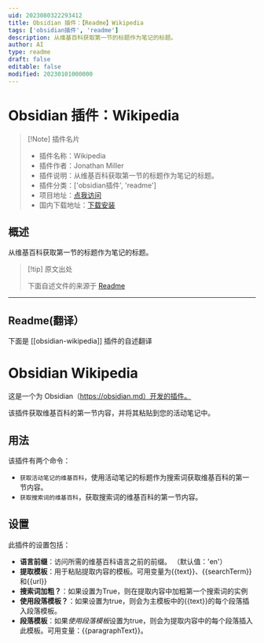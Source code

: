 ```yaml
---
uid: 2023080322293412
title: Obsidian 插件：【Readme】Wikipedia
tags: ['obsidian插件', 'readme']
description: 从维基百科获取第一节的标题作为笔记的标题。
author: AI
type: readme
draft: false
editable: false
modified: 20230101000000
---
```


# Obsidian 插件：Wikipedia

> [!Note] 插件名片
> - 插件名称：Wikipedia
> - 插件作者：Jonathan Miller
> - 插件说明：从维基百科获取第一节的标题作为笔记的标题。
> - 插件分类：['obsidian插件', 'readme']
> - 项目地址：[点我访问](https://github.com/jmilldotdev/obsidian-wikipedia)
> - 国内下载地址：[下载安装](https://pkmer.cn/products/plugin/pluginMarket/?obsidian-wikipedia)

## 概述

从维基百科获取第一节的标题作为笔记的标题。



> [!tip] 原文出处
> 
>下面自述文件的来源于 [Readme](https://ghproxy.net/https://raw.githubusercontent.com/jmilldotdev/obsidian-wikipedia/master/README.md)
> 

---

## Readme(翻译）

下面是 [[obsidian-wikipedia]] 插件的自述翻译


# Obsidian Wikipedia

这是一个为 Obsidian（https://obsidian.md）开发的插件。

该插件获取维基百科的第一节内容，并将其粘贴到您的活动笔记中。

## 用法

该插件有两个命令：

- `获取活动笔记的维基百科`，使用活动笔记的标题作为搜索词获取维基百科的第一节内容。
- `获取搜索词的维基百科`，获取搜索词的维基百科的第一节内容。

## 设置

此插件的设置包括：

- **语言前缀**：访问所需的维基百科语言之前的前缀。 （默认值：'en'）
- **提取模板**：用于粘贴提取内容的模板。可用变量为{{text}}、{{searchTerm}}和{{url}}
- **搜索词加粗？**：如果设置为True，则在提取内容中加粗第一个搜索词的实例
- **使用段落模板？**：如果设置为true，则会为主模板中的{{text}}的每个段落插入段落模板。
- **段落模板**：如果*使用段落模板*设置为true，则会为提取内容中的每个段落插入此模板。可用变量：{{paragraphText}}。



